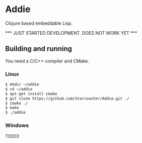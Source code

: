 # Addie

Clojure based embeddable Lisp. 

*** JUST STARTED DEVELOPMENT. DOES NOT WORK YET ***


## Building and running

You need a C/C++ compiler and CMake. 

### Linux

```bash
$ mkdir ~/addie
$ cd ~/addie
$ apt-get install cmake
$ git clone https://github.com/Starcounter/Addie.git ./
$ cmake ./
$ make
$ ./addie
```

### Windows

TODO!
